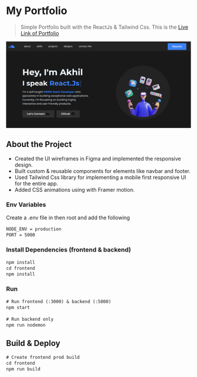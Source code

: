 # My Portfolio

> Simple Portfolio built with the ReactJs & Tailwind Css.
This is the [Live Link of Portfolio](http://akhilranaportfolio.herokuapp.com/)

![screenshot](https://github.com/itsakhilrana/Portfolio-2.0/blob/master/frontend/src/assets/Portimage.PNG)

## About the Project

- Created the UI wireframes in Figma and implemented the responsive design.
- Built custom & reusable components for elements like navbar and footer.
- Used Tailwind Css library for implementing a mobile first responsive UI for the entire app.
- Added CSS animations using with Framer motion.

### Env Variables

Create a .env file in then root and add the following

```
NODE_ENV = production
PORT = 5000
```

### Install Dependencies (frontend & backend)

```
npm install
cd frontend
npm install
```

### Run

```
# Run frontend (:3000) & backend (:5000)
npm start

# Run backend only
npm run nodemon
```

## Build & Deploy

```
# Create frontend prod build
cd frontend
npm run build
```


